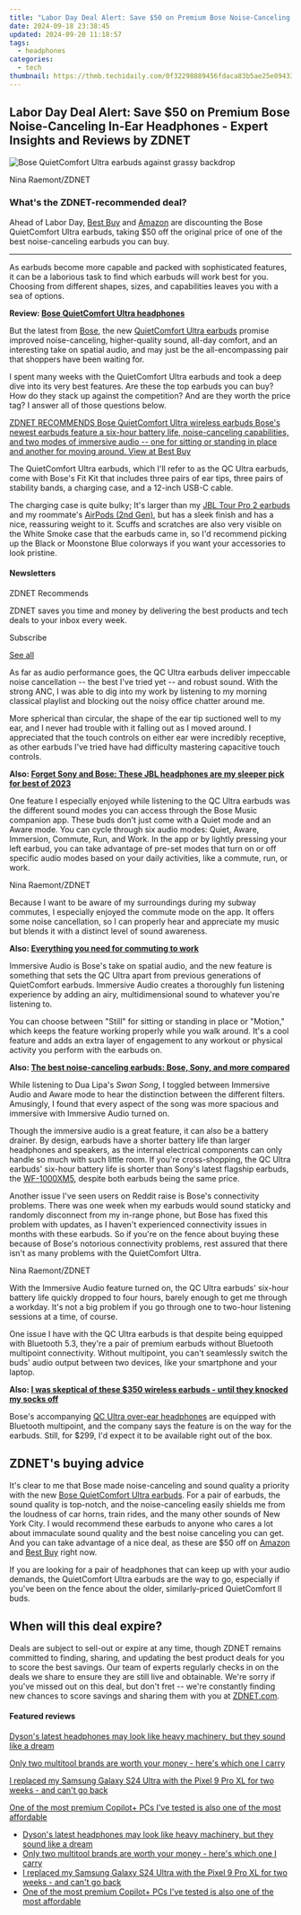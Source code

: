 ```yaml
---
title: "Labor Day Deal Alert: Save $50 on Premium Bose Noise-Canceling In-Ear Headphones - Expert Insights and Reviews by ZDNET"
date: 2024-09-18 23:38:45
updated: 2024-09-20 11:18:57
tags:
  - headphones
categories:
  - tech
thumbnail: https://thmb.techidaily.com/0f32298889456fdaca83b5ae25e894332407ac3282ea5f03ad9ab479c2952ec4.jpg
---
```


## Labor Day Deal Alert: Save $50 on Premium Bose Noise-Canceling In-Ear Headphones - Expert Insights and Reviews by ZDNET

![Bose QuietComfort Ultra earbuds against grassy backdrop](https://www.zdnet.com/a/img/resize/9ece533472fe6807b625e32426c769633a29333d/2023/10/31/4370afa8-d710-4b4b-9ecb-f8b165021c4a/dsc00544.jpg?auto=webp&width=1280)

Nina Raemont/ZDNET

### What's the ZDNET-recommended deal? 

Ahead of Labor Day, [Best Buy](https://shop-links.co/link/?url=https%3A%2F%2Fwww.bestbuy.com%2Fsite%2Fbose-quietcomfort-ultra-true-wireless-noise-cancelling-in-ear-earbuds-black%2F6554465.p%3FskuId%3D6554465&publisher_slug=itechdaily19598&exclusive=1) and [Amazon](https://buy.geni.us/Proxy.ashx?TSID=368250&GR%5FURL=https%3A%2F%2Fwww.amazon.com%2FBose-QuietComfort-Cancelling-World-Class-Cancellation%2Fdp%2FB0CD2FSRDD%3Ftag%3Dzd-buy-button-20%26ascsubtag%3D%5F%5FCOM%5FCLICK%5FID%5F%5F%7Cd54b64d3-6f09-4511-a18b-0f575adc7caa%7Cdtp&dtb=1) are discounting the Bose QuietComfort Ultra earbuds, taking $50 off the original price of one of the best noise-canceling earbuds you can buy. 

---

As earbuds become more capable and packed with sophisticated features, it can be a laborious task to find which earbuds will work best for you. Choosing from different shapes, sizes, and capabilities leaves you with a sea of options.

**Review: [Bose QuietComfort Ultra headphones](https://www.zdnet.com/article/bose-quietcomfort-ultra-review/)**

But the latest from [Bose](https://www.dpbolvw.net/click-9041660-15889857-1724679379000?sid=zd-%5F%5FCOM%5FCLICK%5FID%5F%5F-dtp), the new [QuietComfort Ultra earbuds](https://buy.geni.us/Proxy.ashx?TSID=368250&GR%5FURL=https%3A%2F%2Fwww.amazon.com%2Fdp%2FB0CD2FSRDD%3Ftag%3Dzd-buy-button-20%26ascsubtag%3D%5F%5FCOM%5FCLICK%5FID%5F%5F%7Cd54b64d3-6f09-4511-a18b-0f575adc7caa%7Cdtp&dtb=1) promise improved noise-canceling, higher-quality sound, all-day comfort, and an interesting take on spatial audio, and may just be the all-encompassing pair that shoppers have been waiting for. 

I spent many weeks with the QuietComfort Ultra earbuds and took a deep dive into its very best features. Are these the top earbuds you can buy? How do they stack up against the competition? And are they worth the price tag? I answer all of those questions below.

[ZDNET RECOMMENDS Bose QuietComfort Ultra wireless earbuds Bose's newest earbuds feature a six-hour battery life, noise-canceling capabilities, and two modes of immersive audio -- one for sitting or standing in place and another for moving around. View at Best Buy](https://shop-links.co/link/?url=https%3A%2F%2Fwww.bestbuy.com%2Fsite%2Fbose-quietcomfort-ultra-true-wireless-noise-cancelling-in-ear-earbuds-white-smoke%2F6554466.p%3F&publisher_slug=itechdaily19598&exclusive=1)

The QuietComfort Ultra earbuds, which I'll refer to as the QC Ultra earbuds, come with Bose's Fit Kit that includes three pairs of ear tips, three pairs of stability bands, a charging case, and a 12-inch USB-C cable. 

The charging case is quite bulky; It's larger than my [JBL Tour Pro 2 earbuds](https://www.zdnet.com/article/forget-airpods-these-wireless-earbuds-offer-clever-features-that-apple-doesnt/) and my roommate's [AirPods (2nd Gen)](https://apple.sjv.io/c/159047/435031/7613?&sharedid=zdnet&partnerpropertyid=1980086&u=https%3A%2F%2Fwww.apple.com%2Fshop%2Fproduct%2FMV7N2AM%2FA%2Fairpods-with-charging-case&subId1=zd-%5F%5FCOM%5FCLICK%5FID%5F%5F-dtp), but has a sleek finish and has a nice, reassuring weight to it. Scuffs and scratches are also very visible on the White Smoke case that the earbuds came in, so I'd recommend picking up the Black or Moonstone Blue colorways if you want your accessories to look pristine.

#### Newsletters

ZDNET Recommends

ZDNET saves you time and money by delivering the best products and tech deals to your inbox every week.

 Subscribe

[See all](https://www.zdnet.com/newsletters/)

As far as audio performance goes, the QC Ultra earbuds deliver impeccable noise cancellation -- the best I've tried yet -- and robust sound. With the strong ANC, I was able to dig into my work by listening to my morning classical playlist and blocking out the noisy office chatter around me. 

More spherical than circular, the shape of the ear tip suctioned well to my ear, and I never had trouble with it falling out as I moved around. I appreciated that the touch controls on either ear were incredibly receptive, as other earbuds I've tried have had difficulty mastering capacitive touch controls.

**Also: [Forget Sony and Bose: These JBL headphones are my sleeper pick for best of 2023](https://www.zdnet.com/article/forget-sony-and-bose-these-jbl-headphones-are-my-sleeper-pick-for-best-of-2023/)**

One feature I especially enjoyed while listening to the QC Ultra earbuds was the different sound modes you can access through the Bose Music companion app. These buds don't just come with a Quiet mode and an Aware mode. You can cycle through six audio modes: Quiet, Aware, Immersion, Commute, Run, and Work. In the app or by lightly pressing your left earbud, you can take advantage of pre-set modes that turn on or off specific audio modes based on your daily activities, like a commute, run, or work.

Nina Raemont/ZDNET

Because I want to be aware of my surroundings during my subway commutes, I especially enjoyed the commute mode on the app. It offers some noise cancellation, so I can properly hear and appreciate my music but blends it with a distinct level of sound awareness. 

**Also: [Everything you need for commuting to work](https://www.zdnet.com/home-and-office/work-life/everything-you-need-for-commuting-to-work/)**

Immersive Audio is Bose's take on spatial audio, and the new feature is something that sets the QC Ultra apart from previous generations of QuietComfort earbuds. Immersive Audio creates a thoroughly fun listening experience by adding an airy, multidimensional sound to whatever you're listening to. 

You can choose between "Still" for sitting or standing in place or "Motion," which keeps the feature working properly while you walk around. It's a cool feature and adds an extra layer of engagement to any workout or physical activity you perform with the earbuds on. 

**Also: [The best noise-canceling earbuds: Bose, Sony, and more compared](https://www.zdnet.com/article/best-noise-canceling-earbuds/)**

While listening to Dua Lipa's _Swan Song_, I toggled between Immersive Audio and Aware mode to hear the distinction between the different filters. Amusingly, I found that every aspect of the song was more spacious and immersive with Immersive Audio turned on. 

Though the immersive audio is a great feature, it can also be a battery drainer. By design, earbuds have a shorter battery life than larger headphones and speakers, as the internal electrical components can only handle so much with such little room. If you're cross-shopping, the QC Ultra earbuds' six-hour battery life is shorter than Sony's latest flagship earbuds, the [WF-1000XM5](https://www.zdnet.com/article/sonys-new-wf-1000xm5-may-just-be-the-best-premium-earbuds-right-now/), despite both earbuds being the same price. 

Another issue I've seen users on Reddit raise is Bose's connectivity problems. There was one week when my earbuds would sound staticky and randomly disconnect from my in-range phone, but Bose has fixed this problem with updates, as I haven't experienced connectivity issues in months with these earbuds. So if you're on the fence about buying these because of Bose's notorious connectivity problems, rest assured that there isn't as many problems with the QuietComfort Ultra. 

Nina Raemont/ZDNET

With the Immersive Audio feature turned on, the QC Ultra earbuds' six-hour battery life quickly dropped to four hours, barely enough to get me through a workday. It's not a big problem if you go through one to two-hour listening sessions at a time, of course.

One issue I have with the QC Ultra earbuds is that despite being equipped with Bluetooth 5.3, they're a pair of premium earbuds without Bluetooth multipoint connectivity. Without multipoint, you can't seamlessly switch the buds' audio output between two devices, like your smartphone and your laptop.

**Also: [I was skeptical of these $350 wireless earbuds - until they knocked my socks off](https://www.zdnet.com/article/i-was-skeptical-of-these-350-wireless-earbuds-until-they-knocked-my-socks-off/)**

Bose's accompanying [QC Ultra over-ear headphones](https://www.zdnet.com/article/bose-quietcomfort-ultra-review/) are equipped with Bluetooth multipoint, and the company says the feature is on the way for the earbuds. Still, for $299, I'd expect it to be available right out of the box.

## ZDNET's buying advice

It's clear to me that Bose made noise-canceling and sound quality a priority with the new [Bose QuietComfort Ultra earbuds](https://www.dpbolvw.net/click-9041660-15889857-1724679379000?sid=zd-%5F%5FCOM%5FCLICK%5FID%5F%5F-dtp). For a pair of earbuds, the sound quality is top-notch, and the noise-canceling easily shields me from the loudness of car horns, train rides, and the many other sounds of New York City. I would recommend these earbuds to anyone who cares a lot about immaculate sound quality and the best noise canceling you can get. And you can take advantage of a nice deal, as these are $50 off on [Amazon](https://buy.geni.us/Proxy.ashx?TSID=368250&GR%5FURL=https%3A%2F%2Fwww.amazon.com%2FBose-QuietComfort-Cancelling-World-Class-Cancellation%2Fdp%2FB0CD2FSRDD%3Ftag%3Dzd-buy-button-20%26ascsubtag%3D%5F%5FCOM%5FCLICK%5FID%5F%5F%7Cd54b64d3-6f09-4511-a18b-0f575adc7caa%7Cdtp&dtb=1) and [Best Buy](https://shop-links.co/link/?url=https%3A%2F%2Fwww.bestbuy.com%2Fsite%2Fbose-quietcomfort-ultra-true-wireless-noise-cancelling-in-ear-earbuds-black%2F6554465.p%3FskuId%3D6554465&publisher_slug=itechdaily19598&exclusive=1) right now. 

If you are looking for a pair of headphones that can keep up with your audio demands, the QuietComfort Ultra earbuds are the way to go, especially if you've been on the fence about the older, similarly-priced QuietComfort II buds. 

## When will this deal expire?

Deals are subject to sell-out or expire at any time, though ZDNET remains committed to finding, sharing, and updating the best product deals for you to score the best savings. Our team of experts regularly checks in on the deals we share to ensure they are still live and obtainable. We're sorry if you've missed out on this deal, but don't fret -- we're constantly finding new chances to score savings and sharing them with you at [ZDNET.com](https://www.zdnet.com/).

#### Featured reviews

[Dyson's latest headphones may look like heavy machinery, but they sound like a dream](https://www.zdnet.com/article/i-tested-dysons-500-flagship-headphones-and-theyre-more-competitive-than-expected/ "Dyson's latest headphones may look like heavy machinery, but they sound like a dream")

[Only two multitool brands are worth your money - here's which one I carry](https://www.zdnet.com/article/only-two-multitool-brands-are-worth-your-money-heres-which-one-i-carry/ "Only two multitool brands are worth your money - here's which one I carry")

[I replaced my Samsung Galaxy S24 Ultra with the Pixel 9 Pro XL for two weeks - and can't go back](https://www.zdnet.com/article/i-replaced-my-samsung-galaxy-s24-ultra-with-the-pixel-9-pro-xl-for-two-weeks-and-cant-go-back/ "I replaced my Samsung Galaxy S24 Ultra with the Pixel 9 Pro XL for two weeks - and can't go back")

[One of the most premium Copilot+ PCs I've tested is also one of the most affordable](https://www.zdnet.com/article/one-of-the-most-premium-copilot-pcs-ive-tested-is-also-one-of-the-most-affordable/ "One of the most premium Copilot+ PCs I've tested is also one of the most affordable")

* [Dyson's latest headphones may look like heavy machinery, but they sound like a dream](https://www.zdnet.com/article/i-tested-dysons-500-flagship-headphones-and-theyre-more-competitive-than-expected/ "Dyson's latest headphones may look like heavy machinery, but they sound like a dream")
* [Only two multitool brands are worth your money - here's which one I carry](https://www.zdnet.com/article/only-two-multitool-brands-are-worth-your-money-heres-which-one-i-carry/ "Only two multitool brands are worth your money - here's which one I carry")
* [I replaced my Samsung Galaxy S24 Ultra with the Pixel 9 Pro XL for two weeks - and can't go back](https://www.zdnet.com/article/i-replaced-my-samsung-galaxy-s24-ultra-with-the-pixel-9-pro-xl-for-two-weeks-and-cant-go-back/ "I replaced my Samsung Galaxy S24 Ultra with the Pixel 9 Pro XL for two weeks - and can't go back")
* [One of the most premium Copilot+ PCs I've tested is also one of the most affordable](https://www.zdnet.com/article/one-of-the-most-premium-copilot-pcs-ive-tested-is-also-one-of-the-most-affordable/ "One of the most premium Copilot+ PCs I've tested is also one of the most affordable")

<ins class="adsbygoogle"
     style="display:block"
     data-ad-format="autorelaxed"
     data-ad-client="ca-pub-7571918770474297"
     data-ad-slot="1223367746"></ins>



<ins class="adsbygoogle"
     style="display:block"
     data-ad-client="ca-pub-7571918770474297"
     data-ad-slot="8358498916"
     data-ad-format="auto"
     data-full-width-responsive="true"></ins>

